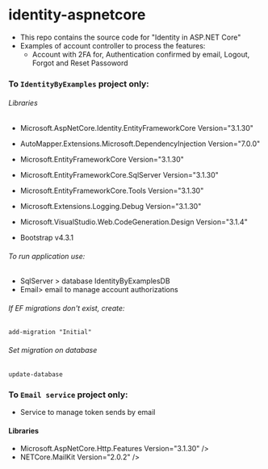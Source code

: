 # identity-aspnetcore
* This repo contains the source code for "Identity in ASP.NET Core"
* Examples of account controller to process the features:
	* Account with 2FA for, Authentication confirmed by email, Logout, Forgot and Reset Passoword


### To `IdentityByExamples` project only:

###### Libraries
* Microsoft.AspNetCore.Identity.EntityFrameworkCore Version="3.1.30"
* AutoMapper.Extensions.Microsoft.DependencyInjection Version="7.0.0"
* Microsoft.EntityFrameworkCore Version="3.1.30"
* Microsoft.EntityFrameworkCore.SqlServer Version="3.1.30"
* Microsoft.EntityFrameworkCore.Tools Version="3.1.30"
* Microsoft.Extensions.Logging.Debug Version="3.1.30"
* Microsoft.VisualStudio.Web.CodeGeneration.Design Version="3.1.4"


* Bootstrap v4.3.1

###### To run application use:
* SqlServer > database IdentityByExamplesDB
* Email> email to manage account authorizations

###### If EF migrations don't exist, create:
```
add-migration "Initial"
```

###### Set migration on database
```
update-database
```


### To `Email service` project only:
* Service to manage token sends by email

#### Libraries
* Microsoft.AspNetCore.Http.Features Version="3.1.30" />
* NETCore.MailKit Version="2.0.2" />